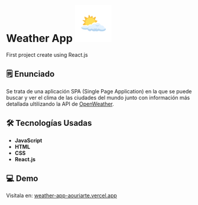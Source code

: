 <h1> Weather App <img src="./src/img/logo.png" width=100 /> </h1> 

First project create using React.js

## 🗒️ Enunciado 

Se trata de una aplicación SPA (Single Page Application) en la que se puede buscar y ver el clima de las ciudades del mundo junto con información más detallada ultilizando la API de [OpenWeather](https://openweathermap.org/).

## 🛠️ Tecnologías Usadas 

- __JavaScript__
- __HTML__
- __CSS__
- __React.js__

## 💻 Demo

Visítala en: [weather-app-aouriarte.vercel.app](https://weather-app-aouriarte.vercel.app/)

